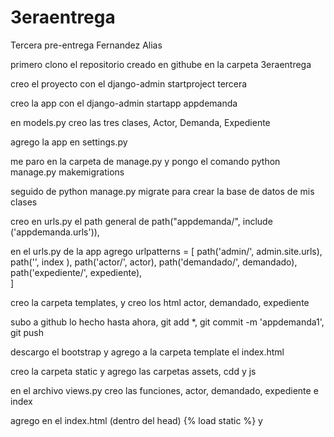 # 3eraentrega
Tercera pre-entrega Fernandez Alias

primero clono el repositorio creado en githube en la carpeta 3eraentrega

creo el proyecto con el django-admin startproject tercera

creo la app con el django-admin startapp appdemanda

en models.py creo las tres clases, Actor, Demanda, Expediente

agrego la app en settings.py

me paro en la carpeta de manage.py y pongo el comando python manage.py makemigrations

seguido de python manage.py migrate para crear la base de datos de mis clases

creo en urls.py el path general de path("appdemanda/", include ('appdemanda.urls')),

en el urls.py de la app agrego urlpatterns = [
    path('admin/', admin.site.urls),
    path('', index ),
    path('actor/', actor),
    path('demandado/', demandado),
    path('expediente/', expediente),  
]

creo la carpeta templates, y creo los html actor, demandado, expediente

subo a github lo hecho hasta ahora, git add *, git commit -m 'appdemanda1', git push



descargo el bootstrap y agrego a la carpeta template el index.html

creo la carpeta static y agrego las carpetas assets, cdd y js

en el archivo views.py creo las funciones, actor, demandado, expediente e index

agrego en el index.html (dentro del head) {% load static %} y <link href="{% static 'css/styles.css' %}" rel="stylesheet" />

